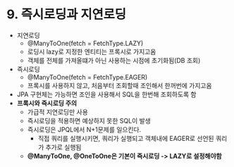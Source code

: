 # 9. 즉시로딩과 지연로딩

- 지연로딩
  - @ManyToOne(fetch = FetchType.LAZY)
  - 로딩시 lazy로 지정한 엔티티는 프록시로 가지고옴
  - 객체를 전체를 가져올떄가 아닌 사용하는 시점에 초기화됨(DB 조회)
- 즉시로딩
  - @ManyToOne(fetch = FetchType.EAGER)
  - 프록시를 사용하지 않고, 처음부터 조회할때 조인해서 한꺼번에 가지고옴
- JPA 구현체는 가능하면 조인을 사용해서 SQL을 한번해 조회하도록 함
- **프록시와 즉시로딩 주의**
  - 가급적 지연로딩만 사용
  - 즉시로딩을 적용하면 예상하지 못한 SQL이 발생
  - 즉시로딩은 JPQL에서 N+1문제를 일으킨다.
    - 직접 쿼리를 실행시키면, 쿼리가 실행되고 객체내에 EAGER로 선언된 쿼리가 추가로 실행됨
  - **@ManyToOne, @OneToOne은 기본이 즉시로딩 -> LAZY로 설정해야함**